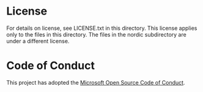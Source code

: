 # License
For details on license, see LICENSE.txt in this directory. This license applies only to the files in this directory. 
The files in the nordic subdirectory are under a different license. 
# Code of Conduct
This project has adopted the [Microsoft Open Source Code of Conduct](https://opensource.microsoft.com/codeofconduct/).